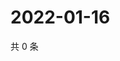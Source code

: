 # 2022-01-16

共 0 条

<!-- BEGIN WEIBO -->
<!-- 最后更新时间 Sun Jan 16 2022 07:00:35 GMT+0800 (China Standard Time) -->

<!-- END WEIBO -->

